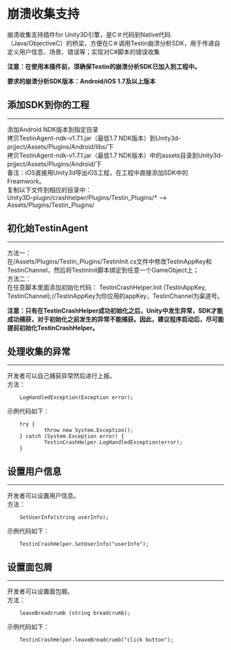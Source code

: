 崩溃收集支持
============

崩溃收集支持插件for Unity3D引擎，是C＃代码到Native代码（Java/ObjectiveC）的桥梁，方便在C＃调用Testin崩溃分析SDK，用于传递自定义用户信息、场景、错误等；实现对C#脚本的错误收集

**注意：在使用本插件前，须确保Testin的崩溃分析SDK已加入到工程中。**

**要求的崩溃分析SDK版本：Android/iOS 1.7及以上版本**


## 添加SDK到你的工程
-----------
添加Android NDK版本到指定目录  
拷贝TestinAgent-ndk-v1.7.1.jar（最低1.7 NDK版本）到Unity3d-prjject/Assets/Plugins/Android/libs/下  
拷贝TestinAgent-ndk-v1.7.1.jar（最低1.7 NDK版本）中的assets目录到Unity3d-prjject/Assets/Plugins/Android/下  
备注：iOS直接用Unity3d导出iOS工程，在工程中直接添加SDK中的Freamwork。  
复制以下文件到相应的目录中：   
Unity3D-plugin/crashhelper/Plugins/Testin_Plugins/* —> Assets/Plugins/Testin_Plugins/

## 初化始TestinAgent
-----------
方法一：  
在/Assets/Plugins/Testin_Plugins/TestinInit.cs文件中修改TestinAppKey和TestinChannel，然后将TestinInit脚本绑定到任意一个GameObject上；  
方法二：  
在任意脚本里面添加初始化代码：
        TestinCrashHelper.Init (TestinAppKey, TestinChannel);//TestinAppKey为你应用的appKey，TestinChannel为渠道号。

**注意：只有在TestinCrashHelper成功初始化之后，Unity中发生异常，SDK才能成功捕获，对于初始化之前发生的异常不能捕获。因此，建议程序启动后，尽可能提前初始化TestinCrashHelper。**

## 处理收集的异常
-----------
开发者可以自己捕获异常然后进行上报。  
方法：  
        
        LogHandledException(Exception error);  

示例代码如下：  
        
        try {  
                throw new System.Exception();  
        } catch (System.Exception error) {  
                TestinCrashHelper.LogHandledException(error);  
        }
		
## 设置用户信息
-----------
开发者可以设置用户信息。  
方法：  
        
        SetUserInfo(string userInfo);  

示例代码如下：  
        
        TestinCrashHelper.SetUserInfo("userInfo");  

## 设置面包屑
-----------
开发者可以设置面包屑。  
方法：  
        
        leaveBreadcrumb (string breadcrumb);  

示例代码如下：  

        TestinCrashHelper.leaveBreadcrumb("click button");  

